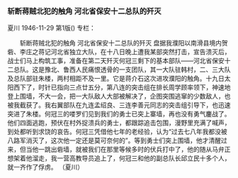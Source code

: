### 斩断蒋贼北犯的触角  河北省保安十二总队的歼灭
夏川
1946-11-29
第1版()
专栏：

　　斩断蒋贼北犯的触角
    河北省保安十二总队的歼灭
    盘据我濮阳以南滑县境内贺砦、李庄之蒋记河北省独立大队，在十八日晚上遭我某部突然打击，宣告溃灭后，战士们马上构筑工事，准备在第二天歼灭何冠三剩下的基本部队——河北省保安十二总队。这是豫北、鲁西人民痛恨透骨的一支团队，其一大队驻韩村，二、三大队及总队部驻朱楼，两村相距不及一里。它是蒋介石这次进攻濮阳的触角。十九日太阳西下了，时针已指向三点廿五分，第八连的突击组在排长周学顾率领下，神速地登上围墙，不大一会，把一大队敌人大部被解决了，企图突围逃窜的少数敌人，也被我截获了。我右翼部队在九连孟绍良、三连李善元同志的突击组引导下，也迅速突进了朱楼。何冠三的喽罗们见到我们的勇士已突上寨墙，再也没有勇气鏖战了。他们四面逃跑，预伏在村外捉溃兵的勇士，都跟踪追击包围，漫野里充满了喊声，到处都听到求饶的哀告。何冠三凭借他七年的老经验，认为“过去七八年我都没被八路军消灭了，这次他一定还是莫可奈何的”。等到勇士们突上围墙，他才清醒过来，但当他一跳出砦墙，就被我们在那里等候多时的伏兵打中了，他的随从马弁正想架着他溜走，我一营高教导员追上了，何冠三和他的副总队长邱立民十多个人，就一齐作了俘虏。            （夏川）

